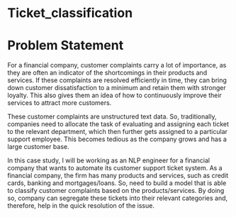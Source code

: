 # Ticket_classification
# Problem Statement
For a financial company, customer complaints carry a lot of importance, as they are often an indicator of the shortcomings in their products and services. If these complaints are resolved efficiently in time, they can bring down customer dissatisfaction to a minimum and retain them with stronger loyalty. This also gives them an idea of how to continuously improve their services to attract more customers.

These customer complaints are unstructured text data. So, traditionally, companies need to allocate the task of evaluating and assigning each ticket to the relevant department, which then further gets assigned to a particular support employee. This becomes tedious as the company grows and has a large customer base.

In this case study, I will be working as an NLP engineer for a financial company that wants to automate its customer support ticket system. As a financial company, the firm has many products and services, such as credit cards, banking and mortgages/loans. So, need to build a model that is able to classify customer complaints based on the products/services. By doing so, company can segregate these tickets into their relevant categories and, therefore, help in the quick resolution of the issue.

